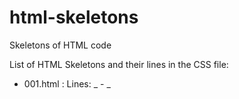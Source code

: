 # html-skeletons
Skeletons of HTML code

List of HTML Skeletons and their lines in the CSS file:

  - 001.html : Lines: _ - _
